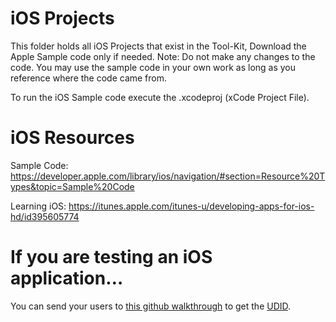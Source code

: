 iOS Projects
========
This folder holds all iOS Projects that exist in the Tool-Kit, Download the Apple Sample code only if needed. Note: Do not make any changes to the code. You may use the sample code in your own work as long as you reference where the code came from. 

To run the iOS Sample code execute the .xcodeproj (xCode Project File).

iOS Resources
========
Sample Code: 
https://developer.apple.com/library/ios/navigation/#section=Resource%20Types&topic=Sample%20Code

Learning iOS:
https://itunes.apple.com/itunes-u/developing-apps-for-ios-hd/id395605774


If you are testing an iOS application…
========

You can send your users to [this github walkthrough](https://github.com/the-mac/iOS/blob/master/UDID.md) to get the [UDID](https://en.wikipedia.org/wiki/UDID).
